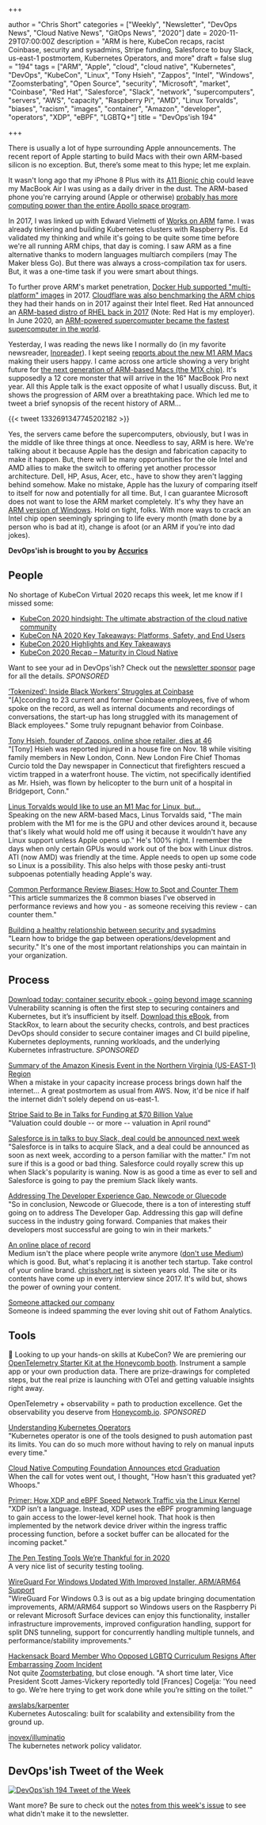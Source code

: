 +++

author = "Chris Short"
categories = ["Weekly", "Newsletter", "DevOps News", "Cloud Native News", "GitOps News", "2020"]
date = 2020-11-29T07:00:00Z
description = "ARM is here, KubeCon recaps, racist Coinbase, security and sysadmins, Stripe funding, Salesforce to buy Slack, us-east-1 postmortem, Kubernetes Operators, and more"
draft = false
slug = "194"
tags = ["ARM", "Apple", "cloud", "cloud native", "Kubernetes", "DevOps", "KubeCon", "Linux", "Tony Hsieh",  "Zappos", "Intel", "Windows", "Zoomsterbating", "Open Source", "security", "Microsoft", "market", "Coinbase", "Red Hat", "Salesforce", "Slack", "network", "supercomputers", "servers", "AWS", "capacity", "Raspberry Pi", "AMD", "Linux Torvalds", "biases", "racism", "images", "container", "Amazon", "developer", "operators", "XDP", "eBPF", "LGBTQ+"]
title = "DevOps'ish 194"

+++

There is usually a lot of hype surrounding Apple announcements. The recent report of Apple starting to build Macs with their own ARM-based silicon is no exception. But, there’s some meat to this hype; let me explain.

It wasn't long ago that my iPhone 8 Plus with its [A11 Bionic chip](https://www.macrumors.com/2017/09/13/a11-bionic-chip-geekbench-scores/?utm_source=newsletter&utm_medium=devopsish&utm_campaign=194) could leave my MacBook Air I was using as a daily driver in the dust. The ARM-based phone you're carrying around (Apple or otherwise) [probably has more computing power than the entire Apollo space program](https://theconversation.com/would-your-mobile-phone-be-powerful-enough-to-get-you-to-the-moon-115933?utm_source=newsletter&utm_medium=devopsish&utm_campaign=194).

In 2017, I was linked up with Edward Vielmetti of [Works on ARM](https://www.worksonarm.com/?utm_source=newsletter&utm_medium=devopsish&utm_campaign=194) fame. I was already tinkering and building Kubernetes clusters with Raspberry Pis. Ed validated my thinking and while it's going to be quite some time before we're all running ARM chips, that day is coming. I saw ARM as a fine alternative thanks to modern languages multiarch compilers (may The Maker bless Go). But there was always a cross-compilation tax for users. But, it was a one-time task if you were smart about things.

To further prove ARM's market penetration, [Docker Hub  supported "multi-platform" images](https://devopsish.com/042/) in 2017. [Cloudflare was also benchmarking the ARM chips](https://blog.cloudflare.com/arm-takes-wing/?utm_source=newsletter&utm_medium=devopsish&utm_campaign=194) they had their hands on in 2017 against their Intel fleet. Red Hat announced an [ARM-based distro of RHEL back in 2017](https://www.redhat.com/en/blog/red-hat-introduces-arm-server-support-red-hat-enterprise-linux?utm_source=newsletter&utm_medium=devopsish&utm_campaign=194) (Note: Red Hat is my employer). In June 2020, an [ARM-powered supercomupter became the fastest supercomputer in the world](https://www.zdnet.com/article/arm-and-linux-take-supercomputer-top500-crown/?utm_source=newsletter&utm_medium=devopsish&utm_campaign=194).

Yesterday, I was reading the news like I normally do (in my favorite newsreader, [Inoreader](https://www.inoreader.com/?utm_source=newsletter&utm_medium=devopsish&utm_campaign=194)). I kept seeing [reports about the new M1 ARM Macs](https://steipete.com/posts/apple-silicon-m1-a-developer-perspective/?utm_source=newsletter&utm_medium=devopsish&utm_campaign=194) making their users happy. I came across one article showing a very bright future for [the next generation of ARM-based Macs (the M1X chip)](https://www.tomsguide.com/news/macbook-pro-16-inch-m1x-chip-just-leaked-and-its-game-over-for-intel?utm_source=newsletter&utm_medium=devopsish&utm_campaign=194). It's supposedly a 12 core monster that will arrive in the 16" MacBook Pro next year. All this Apple talk is the exact opposite of what I usually discuss. But, it shows the progression of ARM over a breathtaking pace. Which led me to tweet a brief synopsis of the recent history of ARM...

{{< tweet 1332691347745202182 >}}

Yes, the servers came before the supercomputers, obviously, but I was in the middle of like three things at once. Needless to say, ARM is here. We're talking about it because Apple has the design and fabrication capacity to make it happen. But, there will be many opportunities for the ole Intel and AMD allies to make the switch to offering yet another processor architecture. Dell, HP, Asus, Acer, etc., have to show they aren't lagging behind somehow. Make no mistake, Apple has the luxury of comparing itself to itself for now and potentially for all time. But, I can guarantee Microsoft does not want to lose the ARM market completely. It's why they have an [ARM version of Windows](https://docs.microsoft.com/en-us/windows/arm/?utm_source=newsletter&utm_medium=devopsish&utm_campaign=194). Hold on tight, folks. With more ways to crack an Intel chip open seemingly springing to life every month (math done by a person who is bad at it), change is afoot (or an ARM if you’re into dad jokes).

**DevOps'ish is brought to you by** [**Accurics**](https://www.accurics.com/?utm_source=newsletter&utm_medium=devopsish&utm_campaign=194)

## People

No shortage of KubeCon Virtual 2020 recaps this week, let me know if I missed some:

* [KubeCon 2020 hindsight: The ultimate abstraction of the cloud native community](https://siliconangle.com/2020/11/27/kubecon-2020-hindsight-ultimate-abstraction-cloud-native-community/)
* [KubeCon NA 2020 Key Takeaways: Platforms, Safety, and End Users](https://blog.getambassador.io/kubecon-na-2020-key-takeaways-platforms-safety-and-end-users-cb6df12082e6)
* [KubeCon 2020 Highlights and Key Takeaways](https://www.stackrox.com/post/2020/11/kubecon-2020-highlights-and-key-takeaways/)
* [KubeCon 2020 Recap – Maturity in Cloud Native](https://harness.io/2020/11/kubecon-2020-recap-maturity-in-cloud-native/)

Want to see your ad in DevOps'ish? Check out the [newsletter sponsor](https://devopsish.com/sponsor/) page for all the details. *SPONSORED*

[‘Tokenized’: Inside Black Workers’ Struggles at Coinbase](https://www.nytimes.com/2020/11/27/technology/coinbase-cryptocurrency-black-employees.html)  
"[A]ccording to 23 current and former Coinbase employees, five of whom spoke on the record, as well as internal documents and recordings of conversations, the start-up has long struggled with its management of Black employees." Some truly repugnant behavior from Coinbase.

[Tony Hsieh, founder of Zappos, online shoe retailer, dies at 46](https://www.washingtonpost.com/local/obituaries/tony-hsieh-dead/2020/11/28/9669a22a-3197-11eb-bae0-50bb17126614_story.html)  
"[Tony] Hsieh was reported injured in a house fire on Nov. 18 while visiting family members in New London, Conn. New London Fire Chief Thomas Curcio told the Day newspaper in Connecticut that firefighters rescued a victim trapped in a waterfront house. The victim, not specifically identified as Mr. Hsieh, was flown by helicopter to the burn unit of a hospital in Bridgeport, Conn."

[Linus Torvalds would like to use an M1 Mac for Linux, but...](https://www.zdnet.com/article/linus-torvalds-would-like-to-use-an-m1-mac-for-linux-but/)  
Speaking on the new ARM-based Macs, Linus Torvalds said, "The main problem with the M1 for me is the GPU and other devices around it, because that's likely what would hold me off using it because it wouldn't have any Linux support unless Apple opens up." He's 100% right. I remember the days when only certain GPUs would work out of the box with Linux distros. ATI (now AMD) was friendly at the time. Apple needs to open up some code so Linux is a possibility. This also helps with those pesky anti-trust subpoenas potentially heading Apple's way.

[Common Performance Review Biases: How to Spot and Counter Them](https://blog.pragmaticengineer.com/performance-review-biases/)  
"This article summarizes the 8 common biases I've observed in performance reviews and how you - as someone receiving this review - can counter them."

[Building a healthy relationship between security and sysadmins](https://www.redhat.com/sysadmin/security-and-sysadmins)  
"Learn how to bridge the gap between operations/development and security." It's one of the most important relationships you can maintain in your organization.

## Process

[Download today: container security ebook - going beyond image scanning](https://security.stackrox.com/container-security-going-beyond-image-scanning.html?Source=DevOpsish&LSource=DevOpsish)  
Vulnerability scanning is often the first step to securing containers and Kubernetes, but it’s insufficient by itself. [Download this eBook](https://security.stackrox.com/container-security-going-beyond-image-scanning.html?Source=DevOpsish&LSource=DevOpsish), from StackRox, to learn about the security checks, controls, and best practices DevOps should consider to secure container images and CI build pipeline, Kubernetes deployments, running workloads, and the underlying Kubernetes infrastructure. *SPONSORED*

[Summary of the Amazon Kinesis Event in the Northern Virginia (US-EAST-1) Region](https://aws.amazon.com/message/11201/)  
When a mistake in your capacity increase process brings down half the internet... A great postmortem as usual from AWS. Now, it'd be nice if half the internet didn't solely depend on us-east-1.

[Stripe Said to Be in Talks for Funding at $70 Billion Value](https://www.bloomberg.com/news/articles/2020-11-24/payments-startup-stripe-is-said-in-talks-to-raise-new-funding)  
"Valuation could double -- or more -- valuation in April round"

[Salesforce is in talks to buy Slack, deal could be announced next week](https://www.cnbc.com/2020/11/25/slack-shares-jump-following-report-of-possible-salesforce-acquisition.html)  
"Salesforce is in talks to acquire Slack, and a deal could be announced as soon as next week, according to a person familiar with the matter." I'm not sure if this is a good or bad thing. Salesforce could royally screw this up when Slack's popularity is waning. Now is as good a time as ever to sell and Salesforce is going to pay the premium Slack likely wants.

[Addressing The Developer Experience Gap. Newcode or Gluecode](https://redmonk.com/jgovernor/2020/11/26/addressing-the-developer-experience-gap-newcode-or-gluecode/)  
"So in conclusion, Newcode or Gluecode, there is a ton of interesting stuff going on to address The Developer Gap. Addressing this gap will define success in the industry going forward. Companies that makes their developers most successful are going to win in their markets."

[An online place of record](https://rubenerd.com/an-online-place-of-record/)  
Medium isn't the place where people write anymore ([don't use Medium](https://nomedium.dev/)) which is good. But, what's replacing it is another tech startup. Take control of your online brand. [chrisshort.net](https://chrisshort.net) is sixteen years old. The site or its contents have come up in every interview since 2017. It's wild but, shows the power of owning your content.

[Someone attacked our company](https://usefathom.com/blog/ddos-attack)  
Someone is indeed spamming the ever loving shit out of Fathom Analytics.

## Tools

🎺  Looking to up your hands-on skills at KubeCon? We are premiering our [OpenTelemetry Starter Kit at the Honeycomb booth](https://info.honeycomb.io/honeycomb-and-kubecon). Instrument a sample app or your own production data. There are prize-drawings for completed steps, but the real prize is launching with OTel and getting valuable insights right away.

OpenTelemetry + observability = path to production excellence. Get the observability you deserve from [Honeycomb.io](https://ui.honeycomb.io/signup/?&utm_source=devopsish&utm_medium=newsletter&utm_campaign=ad&utm_content=product-signup). *SPONSORED*

[Understanding Kubernetes Operators](https://caylent.com/understanding-kubernetes-operators)  
"Kubernetes operator is one of the tools designed to push automation past its limits. You can do so much more without having to rely on manual inputs every time."

[Cloud Native Computing Foundation Announces etcd Graduation](https://www.cncf.io/announcements/2020/11/24/cloud-native-computing-foundation-announces-etcd-graduation/)  
When the call for votes went out, I thought, "How hasn't this graduated yet? Whoops."

[Primer: How XDP and eBPF Speed Network Traffic via the Linux Kernel](https://thenewstack.io/primer-how-xdp-and-ebpf-speed-network-traffic-via-the-linux-kernel/)  
"XDP isn’t a language. Instead, XDP uses the eBPF programming language to gain access to the lower-level kernel hook. That hook is then implemented by the network device driver within the ingress traffic processing function, before a socket buffer can be allocated for the incoming packet."

[The Pen Testing Tools We’re Thankful for in 2020](https://labs.bishopfox.com/industry-blog/pen-testing-tools-were-thankful-for-in-2020)  
A very nice list of security testing tooling.

[WireGuard For Windows Updated With Improved Installer, ARM/ARM64 Support](https://www.phoronix.com/scan.php?page=news_item&px=WireGuard-For-Windows-0.3)  
"WireGuard For Windows 0.3 is out as a big update bringing documentation improvements, ARM/ARM64 support so Windows users on the Raspberry Pi or relevant Microsoft Surface devices can enjoy this functionality, installer infrastructure improvements, improved configuration handling, support for split DNS tunneling, support for concurrently handling multiple tunnels, and performance/stability improvements."

[Hackensack Board Member Who Opposed LGBTQ Curriculum Resigns After Embarrassing Zoom Incident](https://dailyvoice.com/new-jersey/hackensack/news/hackensack-board-member-who-opposed-lgbtq-curriculum-resigns-after-embarrassing-zoom-incident/798530/)  
Not quite [Zoomsterbating](http://zoomsterbating.com/), but close enough. "A short time later, Vice President Scott James-Vickery reportedly told [Frances] Cogelja: 'You need to go. We’re here trying to get work done while you’re sitting on the toilet.'"

[awslabs/karpenter](https://github.com/awslabs/karpenter)  
Kubernetes Autoscaling: built for scalability and extensibility from the ground up.

[inovex/illuminatio](https://github.com/inovex/illuminatio)  
The kubernetes network policy validator.

## DevOps'ish Tweet of the Week

[![DevOps'ish 194 Tweet of the Week](["https://shortcdn.com/file/devopsish/194-devopsish-tweet-of-the-week.png)](https://twitter.com/tucker_dev/status/1330211710947504128)

Want more? Be sure to check out the [notes from this week's issue](https://devopsish.com/194/notes/) to see what didn't make it to the newsletter.
